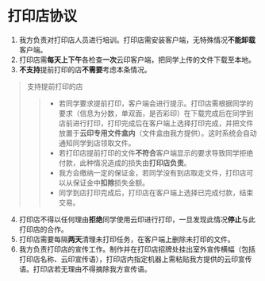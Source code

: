 打印店协议
====
1. 我方负责对打印店人员进行培训。打印店需安装客户端，无特殊情况**不能卸载**客户端。
2. 打印店需**每天上下午**各检查**一次**云印客户端，把同学上传的文件下载至本地。
3. **不支持**提前打印的店**不需要**考虑本条情况。
> 支持提前打印的店
>> * 若同学要求提前打印，客户端会进行提示。打印店需根据同学的要求（信息为分数，单双面，是否彩印）在下载完成后在同学到店前进行打印，打印完成后在客户端上选择打印完成，并把文件放置于**云印专用文件盒内**（文件盒由我方提供）。这时系统会自动通知同学到店领取文件。
>> * 若打印店提前打印的文件**不符合**客户端显示的要求导致同学拒绝付款，此种情况造成的损失由**打印店负责**。
>> * 我方会缴纳一定的保证金，若同学没有到店取走文件，打印店可以从保证金中**扣除**损失金额。
>> * 同学到店打印完成后，打印店在客户端上选择已完成付款，结束交易。

4. 打印店不得以任何理由**拒绝**同学使用云印进行打印，一旦发现此情况**停止**与此打印店的合作。
5. 打印店需要每隔**两天**清理未打印任务，在客户端上删除未打印的文件。
6. 我方负责打印店的宣传工作。制作并在打印店招牌处挂出室外宣传横幅（包括打印店名称、云印宣传语），打印店内指定机器上需粘贴我方提供的云印宣传语。打印店若无理由不得摘除我方宣传语。

